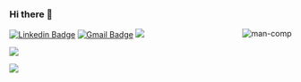 ### Hi there 👋

[![Linkedin Badge](https://img.shields.io/badge/-Chandan-blue?style=flat-square&logo=Linkedin&logoColor=white&link=https://www.linkedin.com/in/chandankumar404/)](https://www.linkedin.com/in/chandankumar404/)
[![Gmail Badge](https://img.shields.io/badge/-chandan.kr404@gmail.com-c14438?style=flat-square&logo=Gmail&logoColor=white&link=mailto:chandan.kr404@gmail.com)](mailto:chandan.kr404@gmail.com) ![](https://komarev.com/ghpvc/?username=chandankumar4&color=brightgreen)
<a href="https://ibb.co/nPLPHp3"><img align="right" src="https://i.ibb.co/nPLPHp3/man-comp.jpg" alt="man-comp" border="0"></a>


![](https://github-readme-stats.vercel.app/api/top-langs/?username=chandankumar4&layout=compact)

![](https://github-readme-stats.vercel.app/api?username=chandankumar4&hide=stars&count_private=true&show_icons=true)
